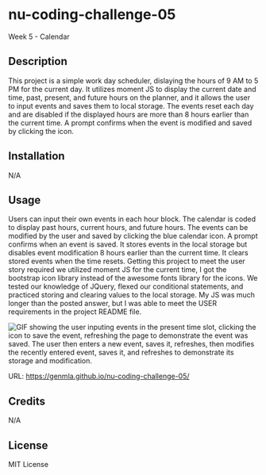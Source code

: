 # nu-coding-challenge-05
Week 5 - Calendar
## Description

This project is a simple work day scheduler, dislaying the hours of 9 AM to 5 PM for the current day. It utilizes moment JS to display the current date and time, past, present, and future hours on the planner, and it allows the user to input events and saves them to local storage. The events reset each day and are disabled if the displayed hours are more than 8 hours earlier than the current time. A prompt confirms when the event is modified and saved by clicking the icon.

## Installation

N/A

## Usage

Users can input their own events in each hour block. The calendar is coded to display past hours, current hours, and future hours. The events can be modified by the user and saved by clicking the blue calendar icon. A prompt confirms when an event is saved. It stores events in the local storage but disables event modification 8 hours earlier than the current time. It clears stored events when the time resets. Getting this project to meet the user story required we utilized moment JS for the current time, I got the bootstrap icon library instead of the awesome fonts library for the icons. We tested our knowledge of JQuery, flexed our conditional statements, and practiced storing and clearing values to the local storage. My JS was much longer than the posted answer, but I was able to meet the USER requirements in the project README file. 

![GIF showing the user inputing events in the present time slot, clicking the icon to save the event, refreshing the page to demonstrate the event was saved. The user then enters a new event, saves it, refreshes, then modifies the recently entered event, saves it, and refreshes to demonstrate its storage and modification. ](/assets/Work%20Day%20Scheduler.gif)

URL: https://genmla.github.io/nu-coding-challenge-05/

## Credits

N/A

## License

MIT License